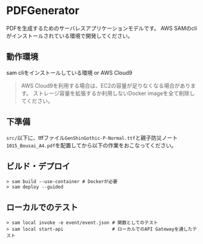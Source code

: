 # PDFGenerator

PDFを生成するためのサーバレスアプリケーションモデルです。
AWS SAMのcliがインストールされている環境で開発してください。

## 動作環境

sam cliをインストールしている環境 or AWS Cloud9

> AWS Cloud9を利用する場合は、EC2の容量が足りなくなる場合があります。
> ストレージ容量を拡張するか利用しないDocker imageを全て削除してください。

## 下準備

`src/`以下に、ttfファイル`GenShinGothic-P-Normal.ttf`と親子防災ノート`1015_Bousai_A4.pdf`を配置してから以下の作業をおこなってください。

## ビルド・デプロイ

```
> sam build --use-container # Dockerが必要
> sam deploy --guided
```

## ローカルでのテスト

```
> sam local invoke -e event/event.json # 関数としてのテスト
> sam local start-api                  # ローカルでのAPI Gatewayを通したテスト
```
